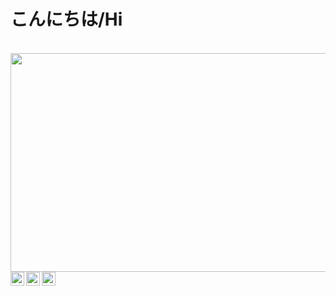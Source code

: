 <p align="center">
  <h1>こんにちは/Hi</h1>
</p>
<br/>

<img src="https://media.giphy.com/media/MeDLB8TbxRERTTwV0a/giphy.gif" width="800" height="350">

<div align="center">
<a href="https://twitter.com/CleanScripting">
  <img align="left" width="22px" src="https://cdn.jsdelivr.net/npm/simple-icons@v3/icons/twitter.svg" />
</a>
<a href="https://www.linkedin.com/in/vishnu-kumar-96bb79102">
  <img align="left"  width="22px" src="https://cdn.jsdelivr.net/npm/simple-icons@v3/icons/linkedin.svg" />
</a>
<a href="https://github.com/atkumarvishnu">
  <img align="left" alt="Github" width="22px" src="https://cdn.jsdelivr.net/npm/simple-icons@v3/icons/github.svg" />
</a>
</div>

